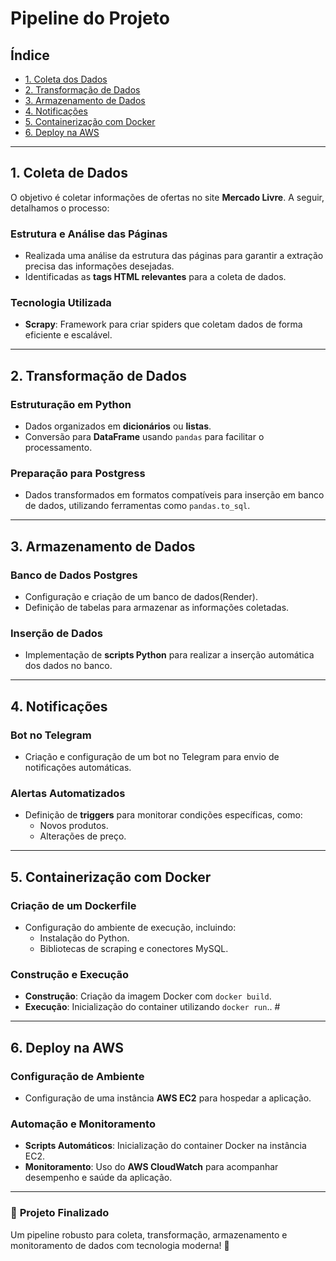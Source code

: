 # **Pipeline do Projeto**

## **Índice**
- [1. Coleta dos Dados](#1-coleta-de-dados)
- [2. Transformação de Dados](#2-transformação-de-dados)
- [3. Armazenamento de Dados](#3-armazenamento-de-dados)
- [4. Notificações](#4-notificações)
- [5. Containerização com Docker](#5-containerização-com-docker)
- [6. Deploy na AWS](#6-deploy-na-aws)

---

## **1. Coleta de Dados**
O objetivo é coletar informações de ofertas no site **Mercado Livre**. A seguir, detalhamos o processo:

### **Estrutura e Análise das Páginas**
- Realizada uma análise da estrutura das páginas para garantir a extração precisa das informações desejadas.
- Identificadas as **tags HTML relevantes** para a coleta de dados.

### **Tecnologia Utilizada**
- **Scrapy**: Framework para criar spiders que coletam dados de forma eficiente e escalável.

---

## **2. Transformação de Dados**
### **Estruturação em Python**
- Dados organizados em **dicionários** ou **listas**.
- Conversão para **DataFrame** usando `pandas` para facilitar o processamento.

### **Preparação para Postgress**
- Dados transformados em formatos compatíveis para inserção em banco de dados, utilizando ferramentas como `pandas.to_sql`.

---

## **3. Armazenamento de Dados**
### **Banco de Dados Postgres**
- Configuração e criação de um banco de dados(Render).
- Definição de tabelas para armazenar as informações coletadas.

### **Inserção de Dados**
- Implementação de **scripts Python** para realizar a inserção automática dos dados no banco.

---

## **4. Notificações**
### **Bot no Telegram**
- Criação e configuração de um bot no Telegram para envio de notificações automáticas.

### **Alertas Automatizados**
- Definição de **triggers** para monitorar condições específicas, como:
  - Novos produtos.
  - Alterações de preço.

---

## **5. Containerização com Docker**
### **Criação de um Dockerfile**
- Configuração do ambiente de execução, incluindo:
  - Instalação do Python.
  - Bibliotecas de scraping e conectores MySQL.

### **Construção e Execução**
- **Construção**: Criação da imagem Docker com `docker build`.
- **Execução**: Inicialização do container utilizando `docker run`.. #

---

## **6. Deploy na AWS**
### **Configuração de Ambiente**
- Configuração de uma instância **AWS EC2** para hospedar a aplicação.

### **Automação e Monitoramento**
- **Scripts Automáticos**: Inicialização do container Docker na instância EC2.
- **Monitoramento**: Uso do **AWS CloudWatch** para acompanhar desempenho e saúde da aplicação.

---

### 🎯 **Projeto Finalizado**
Um pipeline robusto para coleta, transformação, armazenamento e monitoramento de dados com tecnologia moderna! 🚀
